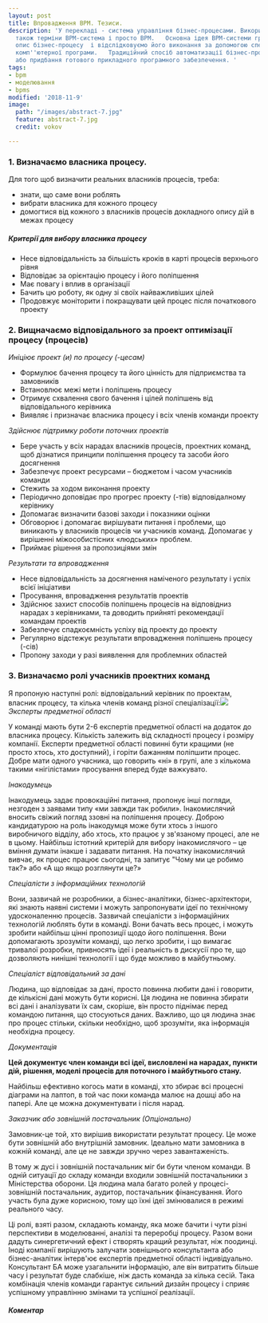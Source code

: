 ```yaml
---
layout: post
title: Впровадження BPM. Тезиси.
description: 'У перекладі - система управління бізнес-процесами. Використовуються
  також терміни BPM-система і просто BPM.   Основна ідея BPM-системи гранично проста:  Беремо
  опис бізнес-процесу  і відслідковуємо його виконання за допомогою спеціалізованої
  комп''ютерної програми.   Традиційний спосіб автоматизації бізнес-процесів — розробка
  або придбання готового прикладного програмного забезпечення. '
tags:
- bpm
- моделювання
- bpms
modified: '2018-11-9'
image:
  path: "/images/abstract-7.jpg"
  feature: abstract-7.jpg
  credit: vokov

---
```

### 1. Визначаємо власника процесу.

Для того щоб визначити реальних власників процесів, треба:

* знати, що саме  вони роблять
* вибрати власника для кожного процесу
* домогтися від кожного з власників процесів докладного опису дій в межах процесу

##### Критерії для вибору власника процесу

* Несе відповідальність за більшість кроків в карті процесів верхнього рівня
* Відповідає за орієнтацію процесу і його поліпшення
* Має повагу і вплив в організації
* Бачить цю роботу, як одну зі своїх найважливіших цілей
* Продовжує моніторити і покращувати цей процес після початкового проекту

### 2. Вищначаємо відповідального за проект оптимізації процесу (процесів)

_Иніціює проект (и) по процесу (-цесам)_

* Формулює бачення процесу та його цінність для підприємства та замовників
* Встановлює межі мети і поліпшень процесу
* Отримує схвалення свого бачення і цілей поліпшень від відповідального керівника
* Виявляє і призначає власника процесу і всіх членів команди проекту

_Здійснює підтримку роботи поточних проектів_

* Бере участь у всіх нарадах власників процесів, проектних команд, щоб дізнатися принципи поліпшення процесу та засоби його досягнення
* Забезпечує проект ресурсами – бюджетом і часом учасників команди
* Стежить за ходом виконання проекту 
* Періодично доповідає про прогрес проекту (-тів) відповідалному керівнику
* Допомагає визначити базові заходи і  показники оцінки
* Обговорює і допомагає вирішувати питання і проблеми, що виникають у власників процесів чи учасників команд. Допомагає у вирішенні міжособистісних «людських» проблем.
* Приймає рішення за пропозиціями змін

_Результати та впровадження_

* Несе відповідальність за досягнення наміченого результату і успіх всієї ініціативи
* Просування, впровадження результатів проектів
* Здійснює захист способів поліпшень процесів на відповідниз нарадах з керівниками, та доводить прийняті рекомендації командам проектів
* Забезпечує спадкоємність успіху від проекту до проекту
* Регулярно відстежує результати впровадження поліпшень процесу (-сів)
* Пропону заходи у разі виявлення для  проблемних областей

### 3. Визначаємо ролі учасників проектних команд

Я пропоную наступні ролі: відповідальний керівник по проектам, власник процесу,  та кілька членів команд різної спеціалізації:![](http://old.bpms.ru/fileadmin/articles/1_2013/BPM_G_S.jpg)_Эксперты предметної області_

У команді мають бути 2-6 експертів предметної області на додаток до власника процесу. Кількість залежить від складності процесу і розміру компанії. Експерти предметної області повинні бути кращими (не просто хтось, хто доступний), і горіти бажанням поліпшити процес. Добре мати одного учасника, що говорить «ні» в групі, але з кількома такими «нігілістами» просування вперед буде важкувато.

_Інакодумець_

Інакодумець задає  провокаційні питання, пропонує інші погляди, незгоден з заявами типу «ми завжди так робили». Інакомислячий вносить свіжий погляд ззовні на поліпшення процесу. Доброю кандидатурою на роль інакодумця може бути хтось з іншого виробничого відділу, або хтось, хто працює у зв'язаному процесі, але не в цьому. Найбільш істотний критерій для вибору інакомислячого – це вміння думати інакше і задавати питання. На початку інакомислячий  вивчає, як процес працює сьогодні, та запитує "Чому ми це робимо так?» або «А що якщо розглянути це?»

_Спеціалісти з інформаційних технологій_

Вони, зазвичай не розробники, а бізнес-аналітики, бізнес-архітектори, які знають наявні системи і можуть запропонувати ідеї по технічному удосконаленню процесів. Зазвичай спеціалісти з інформаційних технологій люблять бути в команді. Вони бачать весь  процес, і можуть зробити найбільш цінні пропозиції щодо його поліпшення. Вони допомагають зрозуміти команді, що легко зробити, і що вимагає тривалої розробки, привносять ідеї і реальність в дискусії про те, що дозволяють нинішні технології і що буде можливо в майбутньому.

_Спеціаліст відповідальний за дані_

Людина, що відповідає за дані, просто повинна любити дані і говорити, де кількісні дані можуть бути корисні. Ця людина не повинна збирати всі дані і аналізувати їх сам, скоріше, він просто піднімає перед командою питання, що стосуються даних. Важливо, що ця людина знає про процес стільки, скільки необхідно, щоб зрозуміти, яка інформація необхідна процесу.

_Документація_

**Цей документує член команди всі ідеї, висловлені на нарадах, пункти дій, рішення, моделі процесів для поточного і майбутнього стану.**

Найбільш ефективно когось мати в команді, хто збирає всі процесні діаграми на лаптоп, в той час поки команда малює на дошці або на папері. Але це можна документувати і після нарад.

_Заказчик або зовнішній постачальник (Опціонально)_

Замовник-це той, хто вирішив використати результат процесу. Це може бути зовнішній або внутрішній замовник. Ідеально мати замовника в кожній команді, але це не завжди зручно через завантаженість.

В тому ж дусі і зовнішній постачальник міг би бути членом команди. В одній ситуації до складу команди входили зовнішній постачальники з Міністерства оборони. Ця людина мала багато ролей у процесі-зовнішній постачальник, аудитор, постачальник фінансування. Його участь була дуже корисною, тому що їхні ідеї змінювалися в режимі реального часу.

Ці ролі, взяті разом, складають команду, яка може бачити і чути різні перспективи в моделюванні, аналізі та переробці процесу. Разом вони дадуть синергетичний ефект і створять кращий результат, ніж поодинці. Іноді компанії вирішують залучати зовнішнього консультанта або бізнес-аналітик інтерв'ює експертів предметної області індивідуально. Консультант БА може узагальнити інформацію, але він витратить більше часу і результат буде слабкіше, ніж дасть команда за кілька сесій. Така комбінація членів команди гарантує сильний дизайн процесу і сприяє успішному управлінню змінами та успішної реалізації.

##### Коментар